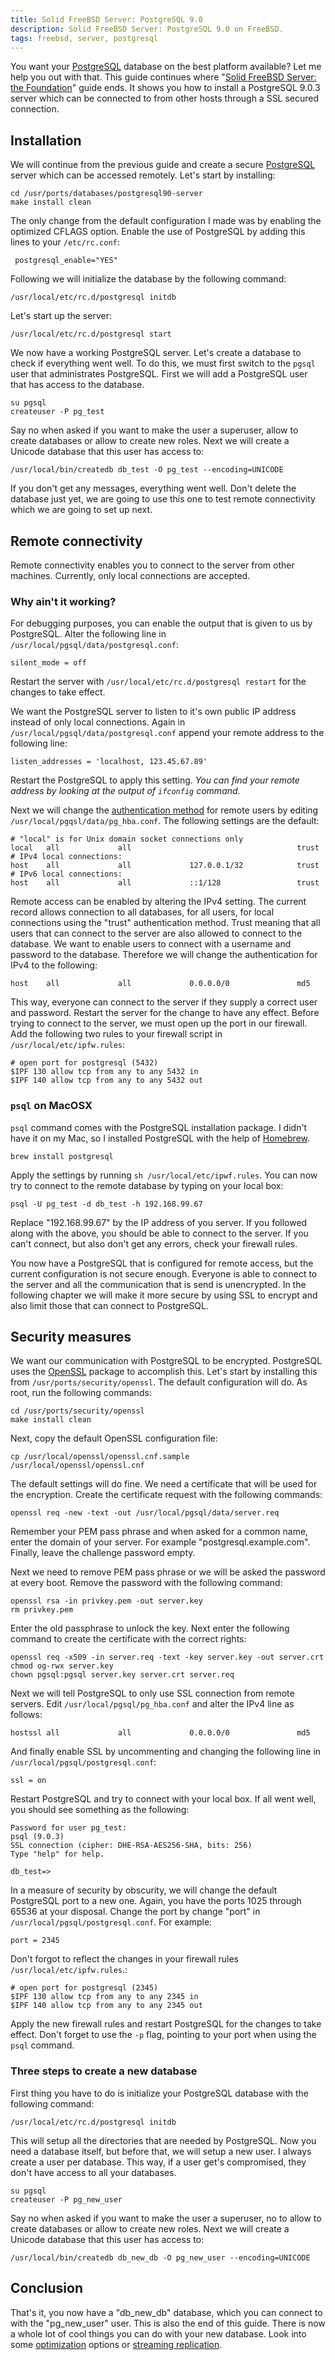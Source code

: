 ```yaml
---
title: Solid FreeBSD Server: PostgreSQL 9.0
description: Solid FreeBSD Server: PostgreSQL 9.0 on FreeBSD.
tags: freebsd, server, postgresql
---
```

You want your [PostgreSQL] database on the best platform available? Let me help you out with that. This guide continues where "[Solid FreeBSD Server: the Foundation]" guide ends. It shows you how to install a PostgreSQL 9.0.3 server which can be connected to from other hosts through a SSL secured connection.

[Solid FreeBSD Server: the Foundation]: /guides/2011/04/05/solid-freebsd-server-foundation.html

## Installation

We will continue from the previous guide and create a secure [PostgreSQL] server which can be accessed remotely. Let's start by installing:

    cd /usr/ports/databases/postgresql90-server
    make install clean

The only change from the default configuration I made was by enabling the optimized CFLAGS option. Enable the use of PostgreSQL by adding this lines to your ``/etc/rc.conf``:

     postgresql_enable="YES"

Following we will initialize the database by the following command:

    /usr/local/etc/rc.d/postgresql initdb

Let's start up the server:

    /usr/local/etc/rc.d/postgresql start

We now have a working PostgreSQL server. Let's create a database to check if everything went well. To do this, we must first switch to the ``pgsql`` user that administrates PostgreSQL. First we will add a PostgreSQL user that has access to the database.

    su pgsql
    createuser -P pg_test

Say no when asked if you want to make the user a superuser, allow to create databases or allow to create new roles. Next we will create a Unicode database that this user has access to:

    /usr/local/bin/createdb db_test -O pg_test --encoding=UNICODE

If you don't get any messages, everything went well. Don't delete the database just yet, we are going to use this one to test remote connectivity which we are going to set up next.

[PostgreSQL]: http://www.postgresql.org/

## Remote connectivity

Remote connectivity enables you to connect to the server from other machines. Currently, only local connections are accepted.

<section class="information">

### Why ain't it working?

For debugging purposes, you can enable the output that is given to us by PostgreSQL. Alter the following line in
``/usr/local/pgsql/data/postgresql.conf``:

    silent_mode = off

Restart the server with ``/usr/local/etc/rc.d/postgresql restart`` for the
changes to take effect.

</section>

We want the PostgreSQL server to listen to it's own public IP address instead of only local connections. Again in ``/usr/local/pgsql/data/postgresql.conf`` append your remote address to the following line:

    listen_addresses = 'localhost, 123.45.67.89'

Restart the PostgreSQL to apply this setting. _You can find your remote address by looking at the output of ``ifconfig`` command._

Next we will change the [authentication method] for remote users by editing ``/usr/local/pgqsl/data/pg_hba.conf``. The following settings are the default:

    # "local" is for Unix domain socket connections only
    local   all             all                                     trust
    # IPv4 local connections:
    host    all             all             127.0.0.1/32            trust
    # IPv6 local connections:
    host    all             all             ::1/128                 trust

[authentication method]: http://www.postgresql.org/docs/9.0/static/auth-methods.html

Remote access can be enabled by altering the IPv4 setting. The current record allows connection to all databases, for all users, for local connections using the "trust" authentication method. Trust meaning that all users that can connect to the server are also allowed to connect to the database. We want to enable users to connect with a username and password to the database. Therefore we will change the authentication for IPv4 to the following:

    host    all             all             0.0.0.0/0               md5

This way, everyone can connect to the server if they supply a correct user and password. Restart the server for the change to have any effect. Before trying to connect to the server, we must open up the port in our firewall. Add the following two rules to your firewall script in ``/usr/local/etc/ipfw.rules``:

    # open port for postgresql (5432)
    $IPF 130 allow tcp from any to any 5432 in
    $IPF 140 allow tcp from any to any 5432 out
    

<section class="information">

### ``psql`` on MacOSX

``psql`` command comes with the PostgreSQL installation package. I didn't have it on my Mac, so I installed PostgreSQL with the help of [Homebrew].

    brew install postgresql
    
[Homebrew]: http://mxcl.github.com/homebrew/

</section>
    
Apply the settings by running ``sh /usr/local/etc/ipwf.rules``. You can now try to connect to the remote database by typing on your local box:

    psql -U pg_test -d db_test -h 192.168.99.67

Replace "192.168.99.67" by the IP address of you server. If you followed along with the above, you should be able to connect to the server. If you can't connect, but also don't get any errors, check your firewall rules.

You now have a PostgreSQL that is configured for remote access, but the current configuration is not secure enough. Everyone is able to connect to the server and all the communication that is send is unencrypted. In the following chapter we will make it more secure by using SSL to encrypt and also limit those that can connect to PostgreSQL.

## Security measures

We want our communication with PostgreSQL to be encrypted. PostgreSQL uses the [OpenSSL] package to accomplish this. Let's start by installing this from ``/usr/ports/security/openssl``. The default configuration will do. As root, run the following commands:

    cd /usr/ports/security/openssl
    make install clean

[OpenSSL]: http://www.openssl.org/

Next, copy the default OpenSSL configuration file:

    cp /usr/local/openssl/openssl.cnf.sample /usr/local/openssl/openssl.cnf

The default settings will do fine. We need a certificate that will be used for the encryption. Create the certificate request with the following commands:

    openssl req -new -text -out /usr/local/pgsql/data/server.req

Remember your PEM pass phrase and when asked for a common name, enter the domain of your server. For example "postgresql.example.com". Finally, leave the challenge password empty.

Next we need to remove PEM pass phrase or we will be asked the password at every boot. Remove the password with the following command:

    openssl rsa -in privkey.pem -out server.key
    rm privkey.pem

Enter the old passphrase to unlock the key. Next enter the following command to create the certificate with the correct rights:

    openssl req -x509 -in server.req -text -key server.key -out server.crt
    chmod og-rwx server.key
    chown pgsql:pgsql server.key server.crt server.req

Next we will tell PostgreSQL to only use SSL connection from remote servers. Edit ``/usr/local/pgsql/pg_hba.conf`` and alter the IPv4 line as follows:

    hostssl all             all             0.0.0.0/0               md5

And finally enable SSL by uncommenting and changing the following line in
``/usr/local/pgsql/postgresql.conf``:

    ssl = on

Restart PostgreSQL and try to connect with your local box. If all went well, you should see something as the following:

    Password for user pg_test: 
    psql (9.0.3)
    SSL connection (cipher: DHE-RSA-AES256-SHA, bits: 256)
    Type "help" for help.

    db_test=> 

In a measure of security by obscurity, we will change the default PostgreSQL port to a new one. Again, you have the ports 1025 through 65536 at your disposal. Change the port by change "port" in
``/usr/local/pgsql/postgresql.conf``. For example:

    port = 2345

Don't forgot to reflect the changes in your firewall rules
``/usr/local/etc/ipfw.rules``.:

    # open port for postgresql (2345)
    $IPF 130 allow tcp from any to any 2345 in
    $IPF 140 allow tcp from any to any 2345 out

Apply the new firewall rules and restart PostgreSQL for the changes to take effect. Don't forget to use the ``-p`` flag, pointing to your port when using
the ``psql`` command.

### Three steps to create a new database

First thing you have to do is initialize your PostgreSQL database with the following command:

	/usr/local/etc/rc.d/postgresql initdb

This will setup all the directories that are needed by PostgreSQL. Now you need a database itself, but before that, we will setup a new user. I always create a user per database. This way, if a user get's compromised, they don't have access to all your databases.

	su pgsql
	createuser -P pg_new_user

Say no when asked if you want to make the user a superuser, no to allow to create databases or allow to create new roles. Next we will create a Unicode database that this user has access to:

    /usr/local/bin/createdb db_new_db -O pg_new_user --encoding=UNICODE

## Conclusion

That's it, you now have a "db_new_db" database, which you can connect to with the "pg_new_user" user. This is also the end of this guide. There is now a whole lot of cool things you can do with your new database. Look into some [optimization] options or [streaming replication].

[optimization]: http://robots.thoughtbot.com/post/2638538135/postgresql-performance-considerations "PostgreSQL performance options"
[streaming replication]: http://wiki.postgresql.org/wiki/Streaming_Replication "Streaming replication guide"

